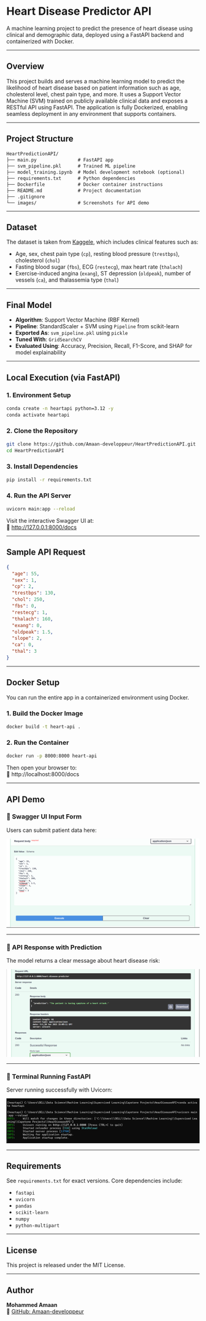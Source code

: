 # Heart Disease Predictor API

A machine learning project to predict the presence of heart disease using clinical and demographic data, deployed using a FastAPI backend and containerized with Docker.

---

## Overview

This project builds and serves a machine learning model to predict the likelihood of heart disease based on patient information such as age, cholesterol level, chest pain type, and more. It uses a Support Vector Machine (SVM) trained on publicly available clinical data and exposes a RESTful API using FastAPI. The application is fully Dockerized, enabling seamless deployment in any environment that supports containers.

---

## Project Structure

```
HeartPredictionAPI/
├── main.py               # FastAPI app
├── svm_pipeline.pkl      # Trained ML pipeline
├── model_training.ipynb  # Model development notebook (optional)
├── requirements.txt      # Python dependencies
├── Dockerfile            # Docker container instructions
├── README.md             # Project documentation
├── .gitignore
└── images/               # Screenshots for API demo
```

---

## Dataset

The dataset is taken from [Kaggele](https://www.kaggle.com/datasets/johnsmith88/heart-disease-dataset), which includes clinical features such as:

- Age, sex, chest pain type (`cp`), resting blood pressure (`trestbps`), cholesterol (`chol`)
- Fasting blood sugar (`fbs`), ECG (`restecg`), max heart rate (`thalach`)
- Exercise-induced angina (`exang`), ST depression (`oldpeak`), number of vessels (`ca`), and thalassemia type (`thal`)

---

## Final Model

- **Algorithm**: Support Vector Machine (RBF Kernel)
- **Pipeline**: StandardScaler + SVM using `Pipeline` from scikit-learn
- **Exported As**: `svm_pipeline.pkl` using `pickle`
- **Tuned With**: `GridSearchCV`
- **Evaluated Using**: Accuracy, Precision, Recall, F1-Score, and SHAP for model explainability

---

## Local Execution (via FastAPI)

### 1. Environment Setup

```bash
conda create -n heartapi python=3.12 -y
conda activate heartapi
```

### 2. Clone the Repository

```bash
git clone https://github.com/Amaan-developpeur/HeartPredictionAPI.git
cd HeartPredictionAPI
```

### 3. Install Dependencies

```bash
pip install -r requirements.txt
```

### 4. Run the API Server

```bash
uvicorn main:app --reload
```

Visit the interactive Swagger UI at:  
📎 http://127.0.0.1:8000/docs

---

## Sample API Request

```json
{
  "age": 55,
  "sex": 1,
  "cp": 2,
  "trestbps": 130,
  "chol": 250,
  "fbs": 0,
  "restecg": 1,
  "thalach": 160,
  "exang": 0,
  "oldpeak": 1.5,
  "slope": 2,
  "ca": 0,
  "thal": 3
}
```

---

## Docker Setup

You can run the entire app in a containerized environment using Docker.

### 1. Build the Docker Image

```bash
docker build -t heart-api .
```

### 2. Run the Container

```bash
docker run -p 8000:8000 heart-api
```

Then open your browser to:  
📎 http://localhost:8000/docs

---

## API Demo

### 🔹 Swagger UI Input Form

Users can submit patient data here:

![Swagger Input](images/swagger-input.png)

---

### 🔹 API Response with Prediction

The model returns a clear message about heart disease risk:

![Prediction Output](images/prediction-output.png)

---

### 🔹 Terminal Running FastAPI

Server running successfully with Uvicorn:

![Uvicorn Terminal](images/uvicorn-terminal.png)

---

## Requirements

See `requirements.txt` for exact versions. Core dependencies include:

- `fastapi`
- `uvicorn`
- `pandas`
- `scikit-learn`
- `numpy`
- `python-multipart`

---

## License

This project is released under the MIT License.

---

## Author

**Mohammed Amaan**  
📎 [GitHub: Amaan-developpeur](https://github.com/Amaan-developpeur)
